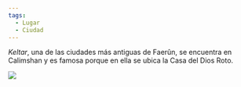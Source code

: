 ```yaml
---
tags:
  - Lugar
  - Ciudad
---
```

_Keltar_, una de las ciudades más antiguas de Faerûn, se encuentra en Calimshan y es famosa porque en ella se ubica la Casa del Dios Roto.

![](Imagenes/Keltar.png)